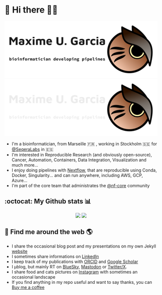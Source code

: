 # 👋 Hi there 🧑‍💻

![Maxime U. Garcia, Bioinformatician developing pipelines + an owl as a logo](https://raw.githubusercontent.com/maxulysse/maxulysse/main/header_light.png#gh-light-mode-only) ![Maxime U. Garcia, Bioinformatician developing pipelines + an owl as a logo](https://raw.githubusercontent.com/maxulysse/maxulysse/main/header_dark.png#gh-dark-mode-only)

- I'm a bioinformatician, from Marseille :fr: , working in Stockholm :sweden: for [@SeqeraLabs](https://github.com/SeqeraLabs) in :es:
- I'm interested in Reproducible Research (and obviously open-source), Cancer, Automation, Containers, Data Integration, Visualization and much more...
- I enjoy doing pipelines with [Nextflow](https://nextflow.io/), that are reproducible using Conda, Docker, Singularity... and can run anywhere, including AWS, GCP, Azure...
- I'm part of the core team that administrates the [@nf-core](https://github.com/nf-core/) community

## :octocat: My Github stats 📊

<p align="center">

<img src="https://github-readme-stats.vercel.app/api?username=maxulysse&count_private=true&show_icons=true&hide_title=True">
<img src="https://github-readme-stats.vercel.app/api/top-langs/?username=maxulysse&hide=html&layout=compact">

</p>

## 🔎 Find me around the web 🌎

- I share the occasional blog post and my presentations on my own Jekyll [website](https://maxulysse.github.io/)
- I sometimes share informations on [LinkedIn](https://www.linkedin.com/in/maxugarcia)
- I keep track of my publications with [ORCID](https://orcid.org/0000-0003-2827-9261) and [Google Scholar](https://scholar.google.fr/citations?user=bzhsE6oAAAAJ)
- I μblog, but mainly RT on [BlueSky](https://bsky.app/profile/maxulysse.github.io), [Mastodon](https://scholar.social/@gau) or [Twitter/X](https://x.com/gau/).
- I share food and cats pictures on [Instagram](https://www.instagram.com/maxulysse/) with sometimes an occasional landscape
- If you find anything in my repo useful and want to say thanks, you can [Buy me a coffee](https://buymeacoffee.com/maxulysse)
